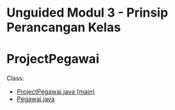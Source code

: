 # Unguided Modul 3 - Prinsip Perancangan Kelas

# ProjectPegawai
Class:
- [ProjectPegawai.java (main)](https://github.com/Praktikum-PBO-S1SI-05-C/ProjectPegawai/blob/main/src/main/java/praktikum/pbo/projectpegawai/ProjectPegawai.java)
- [Pegawai.java](https://github.com/Praktikum-PBO-S1SI-05-C/ProjectPegawai/blob/main/src/main/java/praktikum/pbo/projectpegawai/Pegawai.java)
